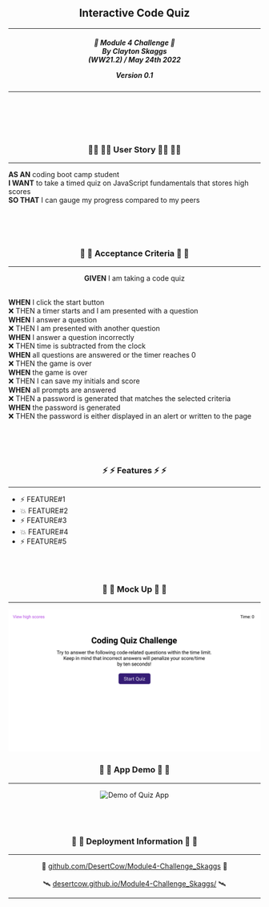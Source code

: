 <h2 align="center">Interactive Code Quiz</h2>

---

<div align="center">

<h5 align="center">

💼 Module 4 Challenge 💼<br>
By Clayton Skaggs<br>
(WW21.2) / May 24th 2022

Version 0.1</h5>
</div>

---

<br>
<br>
<br>
<br>

<h3 align="center">🧙‍♂️ 🧙‍♂️ User Story 🧙‍♂️ 🧙‍♂️</h3>

----

<p><b>AS AN</b> coding boot camp student<br>
<b>I WANT</b> to take a timed quiz on JavaScript fundamentals that stores high scores<br>
<b>SO THAT</b> I can gauge my progress compared to my peers</p>

<br>
<br>
<br>

<h3 align="center">🌟 🌟 Acceptance Criteria 🌟 🌟</h3>

---
<p align="center"> <b>GIVEN</b> I am taking a code quiz <br><br></p>
<p align="left"><b>WHEN</b> I click the start button<br>
❌ THEN a timer starts and I am presented with a question<br>
<b>WHEN</b> I answer a question<br>
❌ THEN I am presented with another question<br>
<b>WHEN</b> I answer a question incorrectly<br>
❌ THEN time is subtracted from the clock<br>
<b>WHEN</b> all questions are answered or the timer reaches 0<br>
❌ THEN the game is over<br>
<b>WHEN</b> the game is over<br>
❌ THEN I can save my initials and score<br>
<b>WHEN</b> all prompts are answered<br>
❌ THEN a password is generated that matches the selected criteria<br>
<b>WHEN</b> the password is generated<br>
❌ THEN the password is either displayed in an alert or written to the page<br></p>
<br>
<br>
<br>

<h3 align="center">⚡ ⚡ Features ⚡ ⚡</h3>

---

<ul>
  <li>⚡ FEATURE#1 </li>
  <li>💥 FEATURE#2 </li>
  <li>⚡ FEATURE#3 </li>
  <li>💥 FEATURE#4 </li>
  <li>⚡ FEATURE#5 </li>
</ul>

<br>
<br>

<h3 align="center">💼 💼 Mock Up 💼 💼</h3>

---
<p align="center">
  <img src="./dev-notes/04-web-apis-homework-demo.gif" alt="Mock up demo of Quiz App")
</p>

<h3 align="center">💼 💼 App Demo 💼 💼</h3>

---
<p align="center">
  <img src="./dev-notes/Final_Demo.gif" alt="Demo of Quiz App")
</p>

<br>
<br>
<br>
<br>

<h3 align="center">📡 📡 Deployment Information 📡 📡</h3>

---

<div align="center">
🚀 <a href="https://github.com/DesertCow/Module4-Challenge_Skaggs">github.com/DesertCow/Module4-Challenge_Skaggs</a> 🚀
<br>
<br>
🛰️ <a href="https://desertcow.github.io/Module4-Challenge_Skaggs">desertcow.github.io/Module4-Challenge_Skaggs/</a> 🛰️
</div>

---

<br>
<br>